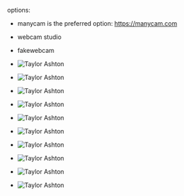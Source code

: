 options:

- manycam is the preferred option: https://manycam.com
- webcam studio
- fakewebcam

- ![Taylor Ashton](https://github.com/robodevi/manycam-src/blob/master/49409629_708429766224951_9143791306953054915_n-2.jpg?raw=true "Taylor Ashton")
- ![Taylor Ashton](https://github.com/robodevi/manycam-src/blob/master/taylor_ashton_4f.png?raw=true "Taylor Ashton")
- ![Taylor Ashton](https://github.com/robodevi/manycam-src/blob/master/iu-1.jpeg?raw=true "Taylor Ashton")
- ![Taylor Ashton](https://github.com/robodevi/manycam-src/blob/master/16372075579_28a20bc09f_k.jpg?raw=true "Taylor Ashton")
- ![Taylor Ashton](https://github.com/robodevi/manycam-src/blob/master/3898406025_20eb29bda2_z.jpg?raw=true "Taylor Ashton")
- ![Taylor Ashton](https://github.com/robodevi/manycam-src/blob/master/iu-2.jpeg?raw=true "Taylor Ashton")
- ![Taylor Ashton](https://github.com/robodevi/manycam-src/blob/master/iu.jpeg?raw=true "Taylor Ashton")
- ![Taylor Ashton](https://github.com/robodevi/manycam-src/blob/master/taylor_ashton_4e.png?raw=true "Taylor Ashton")
- ![Taylor Ashton](https://github.com/robodevi/manycam-src/blob/master/taylor_ashton_4g.png?raw=true "Taylor Ashton")
- ![Taylor Ashton](https://github.com/robodevi/manycam-src/blob/master/taylor_ashton_7.jpg?raw=true "Taylor Ashton")

